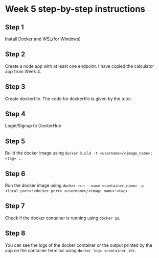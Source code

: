 # Week 5 step-by-step instructions

## Step 1
Install Docker and WSL(for Windows)

## Step 2
Create a node app with at least one endpoint. I have copied the calculator app from Week 4.

## Step 3
Create dockerfile. The code for dockerfile is given by the tutor.

## Step 4
Login/Signup to DockerHub

## Step 5
Build the docker image using `docker build -t <username>/<image_name>:<tag> .`.

## Step 6
Run the docker image using `docker run --name <container_name> -p <local_port>:<docker_port> <username>/<image_name>:<tag>`.

## Step 7
Check if the docker container is running using `docker ps`.

## Step 8
You can see the logs of the docker container or the output printed by the app on the container terminal using `docker logs <container_id>`.

